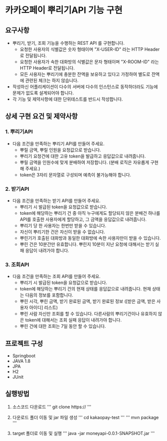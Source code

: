 # 카카오페이 뿌리기API 기능 구현

## 요구사항
- 뿌리기, 받기, 조회 기능을 수행하는 REST API 를 구현합니다.
	- 요청한 사용자의 식별값은 숫자 형태이며 "X-USER-ID" 라는 HTTP Header로 전달됩니다.
	- 요청한 사용자가 속한 대화방의 식별값은 문자 형태이며 "X-ROOM-ID" 라는 HTTP Header로 전달됩니다.
	- 모든 사용자는 뿌리기에 충분한 잔액을 보유하고 있다고 가정하여 별도로 잔액에 관련된 체크는 하지 않습니다.
- 작성하신 어플리케이션이 다수의 서버에 다수의 인스턴스로 동작하더라도 기능에 문제가 없도록 설계되어야 합니다.
- 각 기능 및 제약사항에 대한 단위테스트를 반드시 작성합니다.

## 상세 구현 요건 및 제약사항
### 1. 뿌리기API
- 다음 조건을 만족하는 뿌리기 API를 만들어 주세요.
	- 뿌릴 금액, 뿌릴 인원을 요청값으로 받습니다.
	- 뿌리기 요청건에 대한 고유 token을 발급하고 응답값으로 내려줍니다.
	- 뿌릴 금액을 인원수에 맞게 분배하여 저장합니다. (분배 로직은 자유롭게 구현해 주세요.)
	- token은 3자리 문자열로 구성되며 예측이 불가능해야 합니다.

### 2. 받기API
- 다음 조건을 만족하는 받기 API를 만들어 주세요.
	- 뿌리기 시 발급된 token을 요청값으로 받습니다.
	- token에 해당하는 뿌리기 건 중 아직 누구에게도 할당되지 않은 분배건 하나를 API를 호출한 사용자에게 할당하고, 그 금액을 응답값으로 내려줍니다.
	- 뿌리기 당 한 사용자는 한번만 받을 수 있습니다.
	- 자신이 뿌리기한 건은 자신이 받을 수 없습니다.
	- 뿌린기가 호출된 대화방과 동일한 대화방에 속한 사용자만이 받을 수 있습니다.
	- 뿌린 건은 10분간만 유효합니다. 뿌린지 10분이 지난 요청에 대해서는 받기 실패 응답이 내려가야 합니다.
	
### 3. 조회API
- 다음 조건을 만족하는 조회 API를 만들어 주세요.
	- 뿌리기 시 발급된 token을 요청값으로 받습니다.
	- token에 해당하는 뿌리기 건의 현재 상태를 응답값으로 내려줍니다. 현재 상태는 다음의 정보를 포함합니다.
	- 뿌린 시각, 뿌린 금액, 받기 완료된 금액, 받기 완료된 정보 ([받은 금액, 받은 사용자 아이디] 리스트)
	- 뿌린 사람 자신만 조회를 할 수 있습니다. 다른사람의 뿌리기건이나 유효하지 않은 token에 대해서는 조회 실패 응답이 내려가야 합니다.
	- 뿌린 건에 대한 조회는 7일 동안 할 수 있습니다.
	
	
## 프로젝트 구성
- Springboot
- JAVA 1.8
- JPA
- H2
- JUnit


## 실행방법
1. 소스코드 다운로드
'''
	git clone https://
'''
	
2. 다운로드 폴더 이동 및 jar 파일 생성
'''
	cd kakaopay-test
'''
'''
	mvn package
'''
	
3. target 폴더로 이동 및 실행
'''
	java -jar moneyapi-0.0.1-SNAPSHOT.jar
'''
